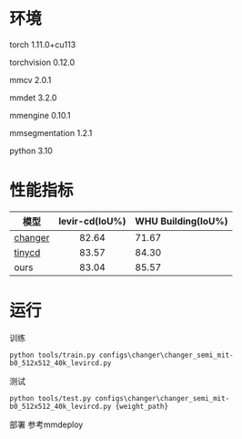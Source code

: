 # 环境
torch                          1.11.0+cu113

torchvision                    0.12.0

mmcv                           2.0.1

mmdet                          3.2.0

mmengine                       0.10.1

mmsegmentation                 1.2.1

python                         3.10

# 性能指标
| 模型    | levir-cd(IoU%) | WHU Building(IoU%) |
|---------|:--------------:|--------------------|
| [changer](https://ieeexplore.ieee.org/document/10129139) | 82.64          | 71.67              |
| [tinycd](https://arxiv.org/abs/2207.13159)  | 83.57          | 84.30              |
| ours    | 83.04          | 85.57              |

# 运行
训练
```
python tools/train.py configs\changer\changer_semi_mit-b0_512x512_40k_levircd.py
```

测试
```
python tools/test.py configs\changer\changer_semi_mit-b0_512x512_40k_levircd.py {weight_path}
```

部署
参考mmdeploy